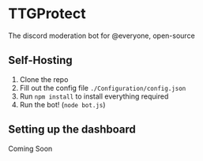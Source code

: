 # TTGProtect
The discord moderation bot for @everyone, open-source

## Self-Hosting
1. Clone the repo
2. Fill out the config file `./Configuration/config.json`
3. Run `npm install` to install everything required
4. Run the bot! (`node bot.js`)

## Setting up the dashboard
Coming Soon
